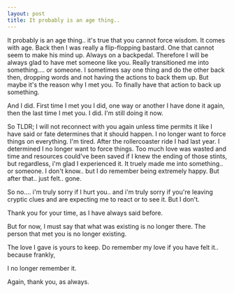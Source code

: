 ```yaml
---
layout: post
title: It probably is an age thing..
---
```


It probably is an age thing.. it's true that you cannot force wisdom. It comes with age. Back then I was really a flip-flopping bastard. One that cannot seem to make his mind up. Always on a backpedal. Therefore I will be always glad to have met someone like you. Really transitioned me into something.... or someone. I sometimes say one thing and do the other back then, dropping words and not having the actions to back them up. But maybe it's the reason why I met you. To finally have that action to back up something. 

And I did. First time I met you I did, one way or another I have done it again, then the last time I met you. I did. I'm still doing it now. 

So TLDR; I will not reconnect with you again unless time permits it like I have said or fate determines that it should happen. I no longer want to force things on everything. I'm tired. After the rollercoaster ride I had last year. I determined I no longer want to force things. Too much love was wasted and time and resources could've been saved if I knew the ending of those stints, but regardless, i'm glad I experienced it. It truely made me into something.. or someone. I don't know.. but I do remember being extremely happy. But after that.. just felt.. gone. 

So no.... i'm truly sorry if I hurt you.. and i'm truly sorry if you're leaving cryptic clues and are expecting me to react or to see it. 
But I don't.

Thank you for your time, as I have always said before. 

But for now, I must say that what was existing is no longer there. 
The person that met you is no longer existing. 

The love I gave is yours to keep. 
Do remember my love if you have felt it.. because frankly,

I no longer remember it. 

Again, thank you, as always.

